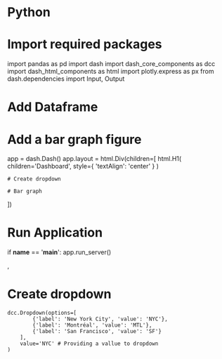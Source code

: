 # Python

# Import required packages
import pandas as pd
import dash
import dash_core_components as dcc
import dash_html_components as html
import plotly.express as px
from dash.dependencies import Input, Output

# Add Dataframe

# Add a bar graph figure

app = dash.Dash()
app.layout = html.Div(children=[
    html.H1(
        children='Dashboard',
        style={
            'textAlign': 'center'
        }
    )

    # Create dropdown

    # Bar graph
])

# Run Application
if __name__ == '__main__':
    app.run_server()

, 
# Create dropdown
    dcc.Dropdown(options=[
            {'label': 'New York City', 'value': 'NYC'},
            {'label': 'Montréal', 'value': 'MTL'},
            {'label': 'San Francisco', 'value': 'SF'}
        ],
        value='NYC' # Providing a vallue to dropdown
    )
